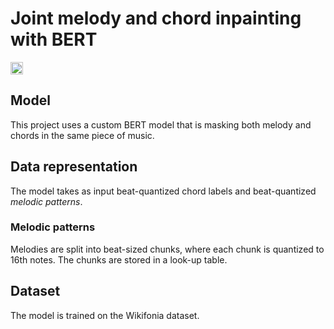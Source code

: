 # Joint melody and chord inpainting with BERT

<a href="https://replicate.ai/andreasjansson/music-inpainting-bert"><img src="https://img.shields.io/static/v1?label=Replicate&message=Demo and Docker Image&color=darkgreen" height=20></a>

## Model

This project uses a custom BERT model that is masking both melody and chords in the same piece of music.

## Data representation

The model takes as input beat-quantized chord labels and beat-quantized _melodic patterns_.

### Melodic patterns

Melodies are split into beat-sized chunks, where each chunk is quantized to 16th notes. The chunks are stored in a look-up table.

## Dataset

The model is trained on the Wikifonia dataset.
